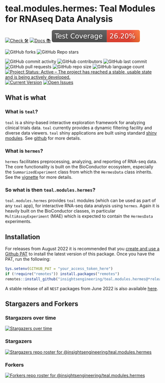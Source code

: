 # teal.modules.hermes: Teal Modules for RNAseq Data Analysis

<!-- start badges -->
[![Check 🛠](https://github.com/insightsengineering/teal.modules.hermes/actions/workflows/check.yaml/badge.svg)](https://github.com/insightsengineering/teal.modules.hermes/actions/workflows/check.yaml)
[![Docs 📚](https://github.com/insightsengineering/teal.modules.hermes/actions/workflows/docs.yaml/badge.svg)](https://insightsengineering.github.io/teal.modules.hermes/)
[![Code Coverage 📔](https://raw.githubusercontent.com/insightsengineering/teal.modules.hermes/_xml_coverage_reports/data/main/badge.svg)](https://raw.githubusercontent.com/insightsengineering/teal.modules.hermes/_xml_coverage_reports/data/main/coverage.xml)

![GitHub forks](https://img.shields.io/github/forks/insightsengineering/teal.modules.hermes?style=social)
![GitHub Repo stars](https://img.shields.io/github/stars/insightsengineering/teal.modules.hermes?style=social)

![GitHub commit activity](https://img.shields.io/github/commit-activity/m/insightsengineering/teal.modules.hermes)
![GitHub contributors](https://img.shields.io/github/contributors/insightsengineering/teal.modules.hermes)
![GitHub last commit](https://img.shields.io/github/last-commit/insightsengineering/teal.modules.hermes)
![GitHub pull requests](https://img.shields.io/github/issues-pr/insightsengineering/teal.modules.hermes)
![GitHub repo size](https://img.shields.io/github/repo-size/insightsengineering/teal.modules.hermes)
![GitHub language count](https://img.shields.io/github/languages/count/insightsengineering/teal.modules.hermes)
[![Project Status: Active – The project has reached a stable, usable state and is being actively developed.](https://www.repostatus.org/badges/latest/active.svg)](https://www.repostatus.org/#active)
[![Current Version](https://img.shields.io/github/r-package/v/insightsengineering/teal.modules.hermes/main?color=purple\&label=package%20version)](https://github.com/insightsengineering/teal.modules.hermes/tree/main)
[![Open Issues](https://img.shields.io/github/issues-raw/insightsengineering/teal.modules.hermes?color=red\&label=open%20issues)](https://github.com/insightsengineering/teal.modules.hermes/issues?q=is%3Aissue+is%3Aopen+sort%3Aupdated-desc)
<!-- end badges -->

## What is what

### What is `teal`?

`teal` is a shiny-based interactive exploration framework for analyzing clinical trials data. `teal` currently provides a dynamic filtering facility and diverse data viewers. `teal` shiny applications are built using standard [shiny modules](https://shiny.rstudio.com/articles/modules.html).
See [github](https://insightsengineering.github.io/teal) for more details.

### What is `hermes`?

`hermes` facilitates preprocessing, analyzing, and reporting of RNA-seq data.
The core functionality is built on the BioConductor ecosystem, especially the `SummarizedExperiment` class from which the `HermesData` class inherits.
See the [vignette](https://insightsengineering.github.io/hermes/articles/hermes.html) for more details.

### So what is then `teal.modules.hermes`?

`teal.modules.hermes` provides `teal` modules (which can be used as part of any `teal` app), for interactive RNA-seq data analysis using `hermes`. Again it is heavily built on the BioConductor classes, in particular `MultiAssayExperiment` (MAE) which is expected to contain the `HermesData` experiments.

## Installation

For releases from August 2022 it is recommended that you [create and use a Github PAT](https://docs.github.com/en/github/authenticating-to-github/keeping-your-account-and-data-secure/creating-a-personal-access-token) to install the latest version of this package. Once you have the PAT, run the following:

```r
Sys.setenv(GITHUB_PAT = "your_access_token_here")
if (!require("remotes")) install.packages("remotes")
remotes::install_github("insightsengineering/teal.modules.hermes@*release")
```

A stable release of all `NEST` packages from June 2022 is also available [here](https://github.com/insightsengineering/depository#readme).

## Stargazers and Forkers

### Stargazers over time

[![Stargazers over time](https://starchart.cc/insightsengineering/teal.modules.hermes.svg)](https://starchart.cc/insightsengineering/teal.modules.hermes)

### Stargazers

[![Stargazers repo roster for @insightsengineering/teal.modules.hermes](https://reporoster.com/stars/insightsengineering/teal.modules.hermes)](https://github.com/insightsengineering/teal.modules.hermes/stargazers)

### Forkers

[![Forkers repo roster for @insightsengineering/teal.modules.hermes](https://reporoster.com/forks/insightsengineering/teal.modules.hermes)](https://github.com/insightsengineering/teal.modules.hermes/network/members)
